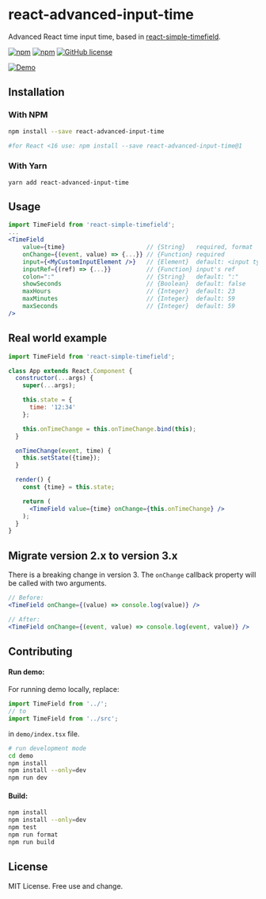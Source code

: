 # react-advanced-input-time

Advanced React time input time, based in [react-simple-timefield](https://github.com/antonfisher/react-simple-timefield).

[![npm](https://img.shields.io/npm/dt/react-advanced-input-time.svg?colorB=brightgreen)](https://www.npmjs.com/package/react-advanced-input-time)
[![npm](https://img.shields.io/npm/v/react-advanced-input-time.svg?colorB=brightgreen)](https://www.npmjs.com/package/react-advanced-input-time)
[![GitHub license](https://img.shields.io/github/license/vitorgiovane/react-advanced-input-time.svg)](https://github.com/vitorgiovane/react-advanced-input-time/blob/master/LICENSE)

[![Demo](docs/demo.gif)](https://antonfisher.com/react-simple-timefield/)

## Installation
### With NPM
```bash
npm install --save react-advanced-input-time

#for React <16 use: npm install --save react-advanced-input-time@1
```
### With Yarn
```
yarn add react-advanced-input-time
```

## Usage
```jsx
import TimeField from 'react-simple-timefield';
...
<TimeField
    value={time}                       // {String}   required, format '00:00' or '00:00:00'
    onChange={(event, value) => {...}} // {Function} required
    input={<MyCustomInputElement />}   // {Element}  default: <input type="text" />
    inputRef={(ref) => {...}}          // {Function} input's ref
    colon=":"                          // {String}   default: ":"
    showSeconds                        // {Boolean}  default: false
    maxHours                           // {Integer}  default: 23
    maxMinutes                         // {Integer}  default: 59
    maxSeconds                         // {Integer}  default: 59
/>
```

## Real world example
```jsx
import TimeField from 'react-simple-timefield';

class App extends React.Component {
  constructor(...args) {
    super(...args);

    this.state = {
      time: '12:34'
    };

    this.onTimeChange = this.onTimeChange.bind(this);
  }

  onTimeChange(event, time) {
    this.setState({time});
  }

  render() {
    const {time} = this.state;

    return (
      <TimeField value={time} onChange={this.onTimeChange} />
    );
  }
}
```

## Migrate version 2.x to version 3.x

There is a breaking change in version 3.
The `onChange` callback property will be called with two arguments.

```jsx
// Before:
<TimeField onChange={(value) => console.log(value)} />

// After:
<TimeField onChange={(event, value) => console.log(event, value)} />
```

## Contributing

#### Run demo:
For running demo locally, replace:
```javascript
import TimeField from '../';
// to
import TimeField from '../src';
```
in `demo/index.tsx` file.

```bash
# run development mode
cd demo
npm install
npm install --only=dev
npm run dev
```

#### Build:
```bash
npm install
npm install --only=dev
npm test
npm run format
npm run build
```

## License
MIT License. Free use and change.
